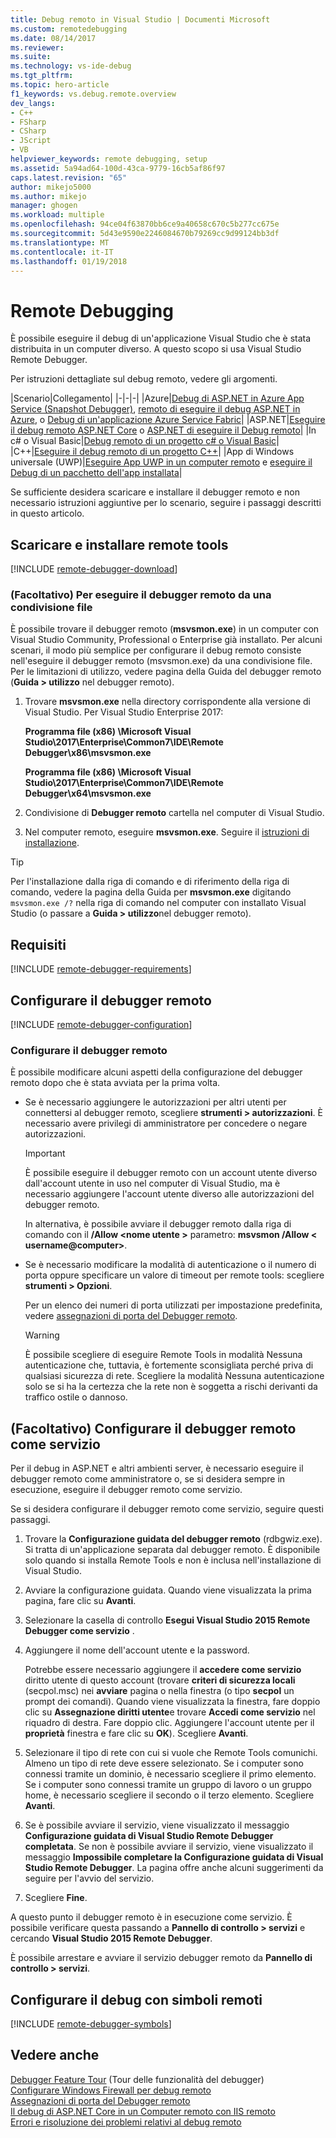 ```yaml
---
title: Debug remoto in Visual Studio | Documenti Microsoft
ms.custom: remotedebugging
ms.date: 08/14/2017
ms.reviewer: 
ms.suite: 
ms.technology: vs-ide-debug
ms.tgt_pltfrm: 
ms.topic: hero-article
f1_keywords: vs.debug.remote.overview
dev_langs:
- C++
- FSharp
- CSharp
- JScript
- VB
helpviewer_keywords: remote debugging, setup
ms.assetid: 5a94ad64-100d-43ca-9779-16cb5af86f97
caps.latest.revision: "65"
author: mikejo5000
ms.author: mikejo
manager: ghogen
ms.workload: multiple
ms.openlocfilehash: 94ce04f63870bb6ce9a40658c670c5b277cc675e
ms.sourcegitcommit: 5d43e9590e2246084670b79269cc9d99124bb3df
ms.translationtype: MT
ms.contentlocale: it-IT
ms.lasthandoff: 01/19/2018
---
```

# <a name="remote-debugging"></a>Remote Debugging
È possibile eseguire il debug di un'applicazione Visual Studio che è stata distribuita in un computer diverso. A questo scopo si usa Visual Studio Remote Debugger.

Per istruzioni dettagliate sul debug remoto, vedere gli argomenti.

|Scenario|Collegamento|
|-|-|-|
|Azure|[Debug di ASP.NET in Azure App Service (Snapshot Debugger)](../debugger/debug-live-azure-applications.md), [remoto di eseguire il debug ASP.NET in Azure](../debugger/remote-debugging-azure.md), o [Debug di un'applicazione Azure Service Fabric](/azure/service-fabric/service-fabric-debugging-your-application#debug-a-remote-service-fabric-application)|
|ASP.NET|[Eseguire il debug remoto ASP.NET Core](../debugger/remote-debugging-aspnet-on-a-remote-iis-computer.md) o [ASP.NET di eseguire il Debug remoto](../debugger/remote-debugging-aspnet-on-a-remote-iis-7-5-computer.md)|
|In c# o Visual Basic|[Debug remoto di un progetto c# o Visual Basic](../debugger/remote-debugging-csharp.md)|
|C++|[Eseguire il debug remoto di un progetto C++](../debugger/remote-debugging-cpp.md)|
|App di Windows universale (UWP)|[Eseguire App UWP in un computer remoto](../debugger/run-windows-store-apps-on-a-remote-machine.md) e [eseguire il Debug di un pacchetto dell'app installata](../debugger/debug-installed-app-package.md)|

Se sufficiente desidera scaricare e installare il debugger remoto e non necessario istruzioni aggiuntive per lo scenario, seguire i passaggi descritti in questo articolo.
  
## <a name="download-and-install-the-remote-tools"></a>Scaricare e installare remote tools  

[!INCLUDE [remote-debugger-download](../debugger/includes/remote-debugger-download.md)]

### <a name="fileshare_msvsmon"></a>(Facoltativo) Per eseguire il debugger remoto da una condivisione file

È possibile trovare il debugger remoto (**msvsmon.exe**) in un computer con Visual Studio Community, Professional o Enterprise già installato. Per alcuni scenari, il modo più semplice per configurare il debug remoto consiste nell'eseguire il debugger remoto (msvsmon.exe) da una condivisione file. Per le limitazioni di utilizzo, vedere pagina della Guida del debugger remoto (**Guida > utilizzo** nel debugger remoto).

1. Trovare **msvsmon.exe** nella directory corrispondente alla versione di Visual Studio. Per Visual Studio Enterprise 2017:

      **Programma file (x86) \Microsoft Visual Studio\2017\Enterprise\Common7\IDE\Remote Debugger\x86\msvsmon.exe**
      
      **Programma file (x86) \Microsoft Visual Studio\2017\Enterprise\Common7\IDE\Remote Debugger\x64\msvsmon.exe**

2. Condivisione di **Debugger remoto** cartella nel computer di Visual Studio.

3. Nel computer remoto, eseguire **msvsmon.exe**. Seguire il [istruzioni di installazione](#bkmk_setup).

> [!TIP] 
> Per l'installazione dalla riga di comando e di riferimento della riga di comando, vedere la pagina della Guida per **msvsmon.exe** digitando ``msvsmon.exe /?`` nella riga di comando nel computer con installato Visual Studio (o passare a **Guida > utilizzo**nel debugger remoto).
  
## <a name="requirements_msvsmon"></a> Requisiti

[!INCLUDE [remote-debugger-requirements](../debugger/includes/remote-debugger-requirements.md)]
  
## <a name="set-up-the-remote-debugger"></a>Configurare il debugger remoto  

[!INCLUDE [remote-debugger-configuration](../debugger/includes/remote-debugger-configuration.md)]

### <a name="configure_msvsmon"></a>Configurare il debugger remoto  
È possibile modificare alcuni aspetti della configurazione del debugger remoto dopo che è stata avviata per la prima volta.
  
-   Se è necessario aggiungere le autorizzazioni per altri utenti per connettersi al debugger remoto, scegliere **strumenti > autorizzazioni**. È necessario avere privilegi di amministratore per concedere o negare autorizzazioni.

     > [!IMPORTANT] 
     > È possibile eseguire il debugger remoto con un account utente diverso dall'account utente in uso nel computer di Visual Studio, ma è necessario aggiungere l'account utente diverso alle autorizzazioni del debugger remoto. 

     In alternativa, è possibile avviare il debugger remoto dalla riga di comando con il **/Allow \<nome utente >** parametro: **msvsmon /Allow \< username@computer>**.
  
-   Se è necessario modificare la modalità di autenticazione o il numero di porta oppure specificare un valore di timeout per remote tools: scegliere **strumenti > Opzioni**.  
  
     Per un elenco dei numeri di porta utilizzati per impostazione predefinita, vedere [assegnazioni di porta del Debugger remoto](../debugger/remote-debugger-port-assignments.md).  
  
     > [!WARNING]
     >  È possibile scegliere di eseguire Remote Tools in modalità Nessuna autenticazione che, tuttavia, è fortemente sconsigliata perché priva di qualsiasi sicurezza di rete. Scegliere la modalità Nessuna autenticazione solo se si ha la certezza che la rete non è soggetta a rischi derivanti da traffico ostile o dannoso.

##  <a name="bkmk_configureService"></a>(Facoltativo) Configurare il debugger remoto come servizio
Per il debug in ASP.NET e altri ambienti server, è necessario eseguire il debugger remoto come amministratore o, se si desidera sempre in esecuzione, eseguire il debugger remoto come servizio.
  
 Se si desidera configurare il debugger remoto come servizio, seguire questi passaggi.  
  
1.  Trovare la **Configurazione guidata del debugger remoto** (rdbgwiz.exe). Si tratta di un'applicazione separata dal debugger remoto. È disponibile solo quando si installa Remote Tools e non è inclusa nell'installazione di Visual Studio.  
  
2.  Avviare la configurazione guidata. Quando viene visualizzata la prima pagina, fare clic su **Avanti**.  
  
3.  Selezionare la casella di controllo **Esegui Visual Studio 2015 Remote Debugger come servizio** .  
  
4.  Aggiungere il nome dell'account utente e la password.  
  
     Potrebbe essere necessario aggiungere il **accedere come servizio** diritto utente di questo account (trovare **criteri di sicurezza locali** (secpol.msc) nei **avviare** pagina o nella finestra (o tipo  **secpol** un prompt dei comandi). Quando viene visualizzata la finestra, fare doppio clic su **Assegnazione diritti utente**e trovare **Accedi come servizio** nel riquadro di destra. Fare doppio clic. Aggiungere l'account utente per il **proprietà** finestra e fare clic su **OK**). Scegliere **Avanti**.  
  
5.  Selezionare il tipo di rete con cui si vuole che Remote Tools comunichi. Almeno un tipo di rete deve essere selezionato. Se i computer sono connessi tramite un dominio, è necessario scegliere il primo elemento. Se i computer sono connessi tramite un gruppo di lavoro o un gruppo home, è necessario scegliere il secondo o il terzo elemento. Scegliere **Avanti**.  
  
6.  Se è possibile avviare il servizio, viene visualizzato il messaggio **Configurazione guidata di Visual Studio Remote Debugger completata**. Se non è possibile avviare il servizio, viene visualizzato il messaggio **Impossibile completare la Configurazione guidata di Visual Studio Remote Debugger**. La pagina offre anche alcuni suggerimenti da seguire per l'avvio del servizio.  
  
7.  Scegliere **Fine**.  
  
 A questo punto il debugger remoto è in esecuzione come servizio. È possibile verificare questa passando a **Pannello di controllo > servizi** e cercando **Visual Studio 2015 Remote Debugger**.  
  
 È possibile arrestare e avviare il servizio debugger remoto da **Pannello di controllo > servizi**.

## <a name="set-up-debugging-with-remote-symbols"></a>Configurare il debug con simboli remoti 

[!INCLUDE [remote-debugger-symbols](../debugger/includes/remote-debugger-symbols.md)]
  
## <a name="see-also"></a>Vedere anche  
 [Debugger Feature Tour](../debugger/debugger-feature-tour.md)  (Tour delle funzionalità del debugger)  
 [Configurare Windows Firewall per debug remoto](../debugger/configure-the-windows-firewall-for-remote-debugging.md)   
 [Assegnazioni di porta del Debugger remoto](../debugger/remote-debugger-port-assignments.md)   
 [Il debug di ASP.NET Core in un Computer remoto con IIS remoto](../debugger/remote-debugging-aspnet-on-a-remote-iis-computer.md)  
 [Errori e risoluzione dei problemi relativi al debug remoto](../debugger/remote-debugging-errors-and-troubleshooting.md)
